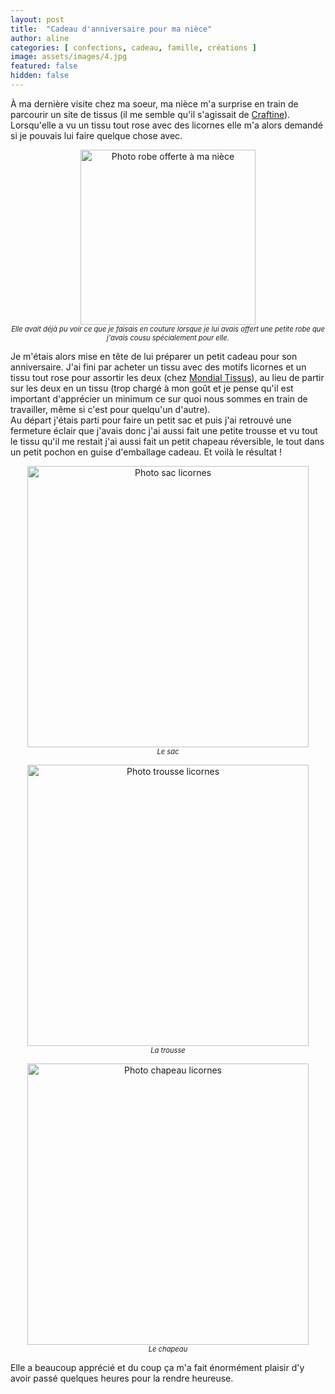 ```yaml
---
layout: post
title:  "Cadeau d'anniversaire pour ma nièce"
author: aline
categories: [ confections, cadeau, famille, créations ]
image: assets/images/4.jpg
featured: false
hidden: false
---
```


À ma dernière visite chez ma soeur, ma nièce m'a surprise en train de parcourir un site de tissus (il me semble qu'il s'agissait de <a href="https://www.craftine.com/" target="_blank">Craftine</a>). Lorsqu'elle a vu un tissu tout rose avec des licornes elle m'a alors demandé si je pouvais lui faire quelque chose avec.<br>
<p style="text-align:center"><img src="{{ site.url }}{{ site.baseurl }}/assets/images/10.jpg" width="280" alt="Photo robe offerte à ma nièce"/><em style="display:block; font-size: .8em">Elle avait déjà pu voir ce que je faisais en couture lorsque je lui avais offert une petite robe que j'avais cousu spécialement pour elle.</em></p>
Je m'étais alors mise en tête de lui préparer un petit cadeau pour son anniversaire. J'ai fini par acheter un tissu avec des motifs licornes et un tissu tout rose pour assortir les deux (chez <a href="https://www.mondialtissus.fr/" target="_blank">Mondial Tissus</a>), au lieu de partir sur les deux en un tissu (trop chargé à mon goût et je pense qu'il est important d'apprécier un minimum ce sur quoi nous sommes en train de travailler, même si c'est pour quelqu'un d'autre).<br>
Au départ j'étais parti pour faire un petit sac et puis j'ai retrouvé une fermeture éclair que j'avais  donc j'ai aussi fait une petite trousse et vu tout le tissu qu'il me restait j'ai aussi fait un petit chapeau réversible, le tout dans un petit pochon en guise d'emballage cadeau. Et voilà le résultat !<br>
<p style="text-align:center"><img src="{{ site.url }}{{ site.baseurl }}/assets/images/11.jpg" width="450" alt="Photo sac licornes"/><em style="display:block; font-size: .8em">Le sac</em></p>
<p style="text-align:center"><img src="{{ site.url }}{{ site.baseurl }}/assets/images/12.jpg" width="450" alt="Photo trousse licornes"/><em style="display:block; font-size: .8em">La trousse</em></p>
<p style="text-align:center"><img src="{{ site.url }}{{ site.baseurl }}/assets/images/13.jpg" width="450" alt="Photo chapeau licornes"/><em style="display:block; font-size: .8em">Le chapeau</em></p>

Elle a beaucoup apprécié et du coup ça m'a fait énormément plaisir d'y avoir passé quelques heures pour la rendre heureuse.